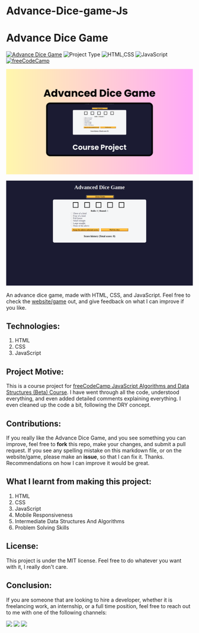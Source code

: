 # Advance-Dice-game-Js
# Advance Dice Game

[![Advance Dice Game](https://img.shields.io/badge/Advance_Dice_Game-purple)](dice-game-url-here)
![Project Type](https://img.shields.io/badge/Project_Type:-Course_Project-orange)
![HTML,CSS](https://img.shields.io/badge/HTML-CSS-blue)
![JavaScript](https://img.shields.io/badge/JavaScript-purple)
[![freeCodeCamp](https://img.shields.io/badge/freeCodeCamp:_JavaScript_Algorithms_and_Data_Structures_(Beta)-red)](https://www.freecodecamp.org/learn/javascript-algorithms-and-data-structures-v8/)

![Advance Dice Game Image 1](./assets/advanced-dice-game-1.png)

![Advance Dice Game Image 2](./assets/advanced-dice-game-2.png)

An advance dice game, made with HTML, CSS, and JavaScript. Feel free to check the <a href="dice-game-url-here" target="_blank">website/game</a> out, and give feedback on what I can improve if you like.

## Technologies:
1. HTML
2. CSS
3. JavaScript

## Project Motive:
This is a course project for <a href="https://www.freecodecamp.org/learn/javascript-algorithms-and-data-structures-v8/" target="_blank">freeCodeCamp JavaScript Algorithms and Data Structures (Beta) Course</a>. I have went through all the code, understood everything, and even added detailed comments explaining everything. I even cleaned up the code a bit, following the DRY concept.

## Contributions:
If you really like the Advance Dice Game, and you see something you can improve, feel free to **fork** this repo, make your changes, and submit a pull request. If you see any spelling mistake on this markdown file, or on the website/game, please make an **issue**, so that I can fix it. Thanks. Recommendations on how I can improve it would be great.

## What I learnt from making this project:
1. HTML
2. CSS
3. JavaScript
4. Mobile Responsiveness
5. Intermediate Data Structures And Algorithms
6. Problem Solving Skills

## License:
This project is under the MIT license. Feel free to do whatever you want with it, I really don't care.

## Conclusion:
If you are someone that are looking to hire a developer, whether it is freelancing work, an internship, or a full time position, feel free to reach out to me with one of the following channels: 
<div>
  <a href="mailto: business@williamferns.com?subject=Hello%20Ileri,%20From%20Github"><img src="https://img.shields.io/badge/gmail-%23D14836.svg?&style=for-the-badge&logo=gmail&logoColor=white" /></a>
  <a target="_blank"href="https://www.linkedin.com/in/william-ferns-12670a2b6/"><img src="https://img.shields.io/badge/linkedin-%230077B5.svg?&style=for-the-badge&logo=linkedin&logoColor=white" /></a>
  <a target="_blank"href="https://twitter.com/willfernsdev"><img src="https://img.shields.io/badge/twitter-%231DA1F2.svg?&style=for-the-badge&logo=twitter&logoColor=white" /></a>&nbsp;&nbsp;&nbsp;
</div>
